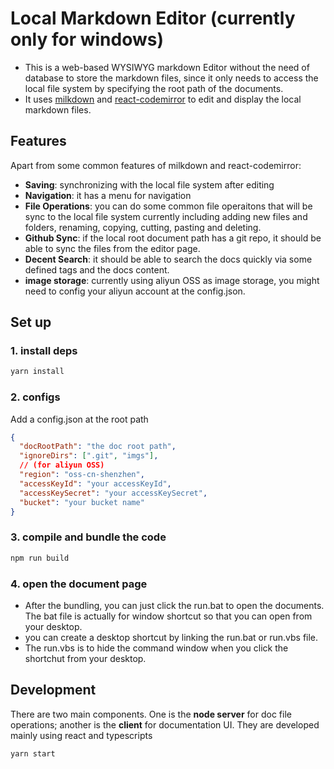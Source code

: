 # **Local Markdown Editor (currently only for windows)**

- This is a web-based WYSIWYG markdown Editor without the need of database to store the markdown files, since it only needs to access the local file system by specifying the root path of the documents.
- It uses [milkdown](https://milkdown.dev/getting-started) and [react-codemirror](https://uiwjs.github.io/react-codemirror/) to edit and display the local markdown files.

## **Features**

Apart from some common features of milkdown and react-codemirror:

- **Saving**: synchronizing with the local file system after editing
- **Navigation**: it has a menu for navigation
- **File Operations**: you can do some common file operaitons that will be sync to the local file system currently including adding new files and folders, renaming, copying, cutting, pasting and deleting.
- **Github Sync**: if the local root document path has a git repo, it should be able to sync the files from the editor page.
- **Decent Search**: it should be able to search the docs quickly via some defined tags and the docs content.
- **image storage**: currently using aliyun OSS as image storage, you might need to config your aliyun account at the config.json.

## **Set up**

### **1. install deps**

```bash
yarn install
```

### **2. configs**

Add a config.json at the root path

```json
{
  "docRootPath": "the doc root path",
  "ignoreDirs": [".git", "imgs"],
  // (for aliyun OSS)
  "region": "oss-cn-shenzhen",
  "accessKeyId": "your accessKeyId",
  "accessKeySecret": "your accessKeySecret",
  "bucket": "your bucket name"
}
```

### **3. compile and bundle the code**

```bash
npm run build
```

### **4. open the document page**

- After the bundling, you can just click the run.bat to open the documents. The bat file is
  actually for window shortcut so that you can open from your desktop.
- you can create a desktop shortcut by linking the run.bat or run.vbs file.
- The run.vbs is to hide the command window when you click the shortchut from your desktop.

## Development

There are two main components. One is the **node server** for doc file operations; another is the **client** for documentation UI. They are developed mainly using react and typescripts

```bash
yarn start
```

